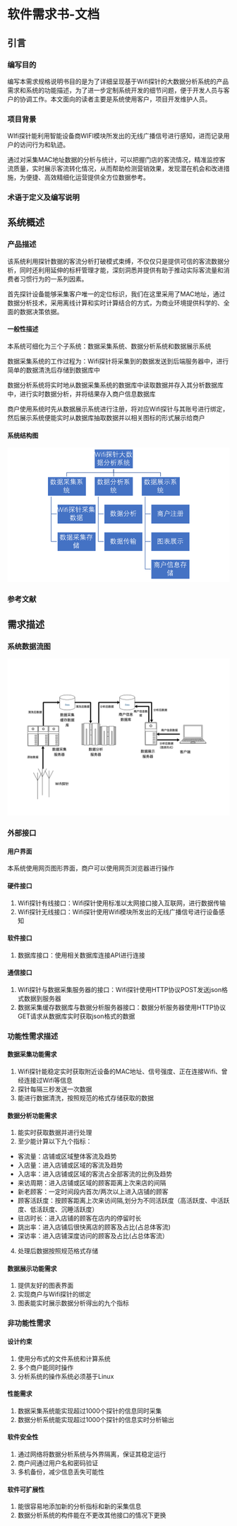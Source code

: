 # 软件需求书-文档

## 引言

### 编写目的

编写本需求规格说明书目的是为了详细呈现基于Wifi探针的大数据分析系统的产品需求和系统的功能描述，为了进一步定制系统开发的细节问题，便于开发人员与客户的协调工作。本文面向的读者主要是系统使用客户，项目开发维护人员。

### 项目背景

WIfi探针能利用智能设备商WIFI模块所发出的无线广播信号进行感知，进而记录用户的访问行为和轨迹。

通过对采集MAC地址数据的分析与统计，可以把握门店的客流情况，精准监控客流质量，实时展示客流转化情况，从而帮助检测营销效果，发现潜在机会和改进措施，为便捷、高效精细化运营提供全方位数据参考。

### 术语于定义及编写说明

## 系统概述

### 产品描述

该系统利用探针数据的客流分析打破模式束缚，不仅仅只是提供可信的客流数据分析，同时还利用延伸的标杆管理才能，深刻洞悉并提供有助于推动实际客流量和消费者习惯行为的一系列因素。

首先探针设备能够采集客户唯一的定位标识，我们在这里采用了MAC地址，通过数据分析技术，采用离线计算和实时计算结合的方式，为商业环境提供科学的、全面的数据决策依据。

#### 一般性描述

本系统可细化为三个子系统：数据采集系统、数据分析系统和数据展示系统

数据采集系统的工作过程为：Wifi探针将采集到的数据发送到后端服务器中，进行简单的数据清洗后存储到数据库中

数据分析系统将实时地从数据采集系统的数据库中读取数据并存入其分析数据库中，进行实时数据分析，并将结果存入商户信息数据库

商户使用系统时先从数据展示系统进行注册，将对应Wifi探针与其账号进行绑定，然后展示系统便能实时从数据库抽取数据并以相关图标的形式展示给商户

#### 系统结构图

![](系统结构.png)

### 参考文献

## 需求描述

### 系统数据流图

![](数据流图.png)

### 外部接口

#### 用户界面

本系统使用网页图形界面，商户可以使用网页浏览器进行操作

#### 硬件接口

1. Wifi探针有线接口：Wifi探针使用标准以太网接口接入互联网，进行数据传输
2. Wifi探针无线接口：Wifi探针使用Wifi模块所发出的无线广播信号进行设备感知

#### 软件接口

1. 数据库接口：使用相关数据库连接API进行连接

#### 通信接口

1. Wifi探针与数据采集服务器的接口：Wifi探针使用HTTP协议POST发送json格式数据到服务器
2. 数据采集缓存数据库与数据分析服务器接口：数据分析服务器使用HTTP协议GET请求从数据库实时获取json格式的数据

### 功能性需求描述

#### 数据采集功能需求

1. Wifi探针能稳定实时获取附近设备的MAC地址、信号强度、正在连接Wifi、曾经连接过Wifi等信息
2. 探针每隔三秒发送一次数据
3. 能进行数据清洗，按照规范的格式存储获取的数据

#### 数据分析功能需求

1. 能实时获取数据并进行处理
2. 至少能计算以下九个指标：
- 客流量：店铺或区域整体客流及趋势
- 入店量：进入店铺或区域的客流及趋势
- 入店率：进⼊店铺或区域的客流占全部客流的比例及趋势
- 来访周期：进⼊店铺或区域的顾客距离上次来店的间隔
- 新老顾客：一定时间段内首次/两次以上进⼊店铺的顾客
- 顾客活跃度：按顾客距离上次来访间隔,划分为不同活跃度（高活跃度、中活跃度、低活跃度、沉睡活跃度）
- 驻店时长：进⼊店铺的顾客在店内的停留时长
- 跳出率：进⼊店铺后很快离店的顾客及占比(占总体客流)
- 深访率：进⼊店铺深度访问的顾客及占⽐(占总体客流）
4. 处理后数据按照规范格式存储
#### 数据展示功能需求

1. 提供友好的图表界面
2. 实现商户与Wifi探针的绑定
3. 图表能实时展示数据分析得出的九个指标


### 非功能性需求

#### 设计约束

1. 使用分布式的文件系统和计算系统
2. 多个商户能同时操作
3. 分析系统的操作系统必须基于Linux

#### 性能需求

1. 数据采集系统能实现超过1000个探针的信息同时采集
2. 数据分析系统能实现超过1000个探针的信息实时分析输出

#### 软件安全性

1. 通过网络将数据分析系统与外界隔离，保证其稳定运行
2. 商户间通过用户名和密码验证
3. 多机备份，减少信息丢失可能性

#### 软件可扩展性

1. 能很容易地添加新的分析指标和新的采集信息
2. 数据分析系统的构件能在不更改其他接口的情况下更换












